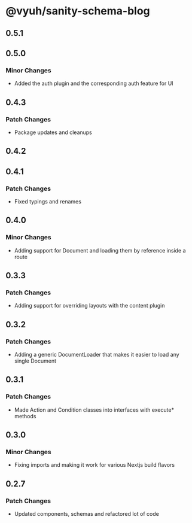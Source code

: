 # @vyuh/sanity-schema-blog

## 0.5.1

## 0.5.0

### Minor Changes

- Added the auth plugin and the corresponding auth feature for UI

## 0.4.3

### Patch Changes

- Package updates and cleanups

## 0.4.2

## 0.4.1

### Patch Changes

- Fixed typings and renames

## 0.4.0

### Minor Changes

- Adding support for Document and loading them by reference inside a route

## 0.3.3

### Patch Changes

- Adding support for overriding layouts with the content plugin

## 0.3.2

### Patch Changes

- Adding a generic DocumentLoader that makes it easier to load any single
  Document

## 0.3.1

### Patch Changes

- Made Action and Condition classes into interfaces with execute\* methods

## 0.3.0

### Minor Changes

- Fixing imports and making it work for various Nextjs build flavors

## 0.2.7

### Patch Changes

- Updated components, schemas and refactored lot of code
